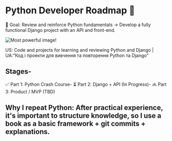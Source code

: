 # Python Developer Roadmap 🚀

🧠 Goal: Review and reinforce Python fundamentals → Develop a fully functional Django project with an API and front-end.

![Most powerful image!](https://th.bing.com/th/id/OIP.ETvlp31MjzGQ59KR96sv_QHaD4?w=321&h=180&c=7&r=0&o=7&dpr=1.3&pid=1.7&rm=3)

US: Code and projects for learning and reviewing Python and Django | UA:“Код і проекти для вивчення та повторення Python та Django”

## Stages- 
✅ Part 1: Python Crash Course- 
⏳ Part 2: Django + API (In Progress)- 
🔜 Part 3: Product / MVP (TBD)

## Why I repeat Python: After practical experience, it's important to structure knowledge, so I use a book as a basic framework + git commits + explanations.
